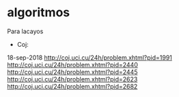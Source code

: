 # algoritmos
Para lacayos

- Coj:

18-sep-2018
http://coj.uci.cu/24h/problem.xhtml?pid=1991
http://coj.uci.cu/24h/problem.xhtml?pid=2440
http://coj.uci.cu/24h/problem.xhtml?pid=2445
http://coj.uci.cu/24h/problem.xhtml?pid=2623
http://coj.uci.cu/24h/problem.xhtml?pid=2682